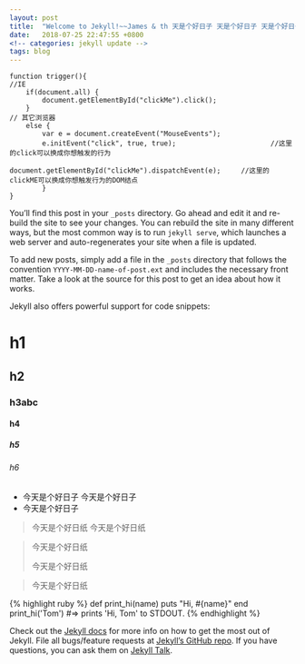 ```yaml
---
layout: post
title:  "Welcome to Jekyll!~~James & th 天是个好日子 天是个好日子 天是个好日子"
date:   2018-07-25 22:47:55 +0800
<!-- categories: jekyll update -->
tags: blog
---
```



```
function trigger(){
//IE
    if(document.all) {
        document.getElementById("clickMe").click();
    }
// 其它浏览器
    else {
        var e = document.createEvent("MouseEvents");
        e.initEvent("click", true, true);　　　　　　　　　　　　　　//这里的click可以换成你想触发的行为
            document.getElementById("clickMe").dispatchEvent(e);　　　//这里的clickME可以换成你想触发行为的DOM结点
        }   
}
```

You’ll find this post in your `_posts` directory. Go ahead and edit it and re-build the site to see your changes. You can rebuild the site in many different ways, but the most common way is to run `jekyll serve`, which launches a web server and auto-regenerates your site when a file is updated.

To add new posts, simply add a file in the `_posts` directory that follows the convention `YYYY-MM-DD-name-of-post.ext` and includes the necessary front matter. Take a look at the source for this post to get an idea about how it works.

Jekyll also offers powerful support for code snippets:

# h1
## h2
### h3abc
#### h4
##### h5
###### h6

- 今天是个好日子
  今天是个好日子
- 今天是个好日子

> 今天是个好日纸
> 今天是个好日纸

> 今天是个好日纸
>
> 今天是个好日纸

> 今天是个好日纸


{% highlight ruby %}
def print_hi(name)
  puts "Hi, #{name}"
end
print_hi('Tom')
#=> prints 'Hi, Tom' to STDOUT.
{% endhighlight %}

Check out the [Jekyll docs][jekyll-docs] for more info on how to get the most out of Jekyll. File all bugs/feature requests at [Jekyll’s GitHub repo][jekyll-gh]. If you have questions, you can ask them on [Jekyll Talk][jekyll-talk].

[jekyll-docs]: https://jekyllrb.com/docs/home
[jekyll-gh]:   https://github.com/jekyll/jekyll
[jekyll-talk]: https://talk.jekyllrb.com/
